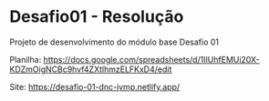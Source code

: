 # Desafio01 - Resolução
Projeto de desenvolvimento do módulo base Desafio 01

Planilha:
https://docs.google.com/spreadsheets/d/1IlUhfEMUi20X-KDZmOigNCBc9hvf4ZXtlhmzELFKxD4/edit

Site: https://desafio-01-dnc-jvmp.netlify.app/
